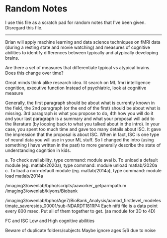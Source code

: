 # Random Notes

I use this file as a scratch pad for random notes that I've been given. Disregard this file.

---

Brian will apply machine learning and data science techniques on fMRI data (during a resting state and movie watching) and measures of cognitive abilities to identify differences between typically and atypically developing brains.

Are there a set of measures that differentiate typical vs atypical brains. Does this change over time?

Great minds think alike research idea. lit search on ML fmri intelligence cognition, executive function
Instead of psychiatric, look at cognitive measure

Generally, the first paragraph should be about what is currently known in the field, the 2nd paragraph (or the end of the first) should be about what is missing. 3rd paragraph is what you propose to do, 4th how you will do it and your last paragraph is a summary and what your proposal will add to the literature (by looping back to what you talked about in the intro). In your case, you spent too much time and gave too many details about ISC. It gave the impression that the proposal is about ISC. When in fact, ISC is one type of neural data you will use in your ML stuff. So I changed the intro (using something I have written in the past) to more generally describe the state of understanding cognition in kids.

a.       To check availability, type command: module avai
b.       To unload a default module (eg. matlab/2020a), type command: module unload matlab/2020a
c.       To load a non-default module (eg. matlab/2014a), type command: module load matlab/2014a

/imaging3/owenlab/bpho/scripts/aaworker_getparmpath.m
/imaging3/owenlab/klyons/Biobank

/imaging3/owenlab/bpho/Age7/BioBank_Analysis/aamod_firstlevel_modelestimate_saveresids_00001/sub-NDARDT181RP4
Each nifti file is a data point every 800 msec. Put all of them together to get. (aa module for 3D to 4D)

FC and ISC
Low and High cognitive abilities

Beware of duplicate folders/subjects
Maybe ignore ages 5/6 due to noise
